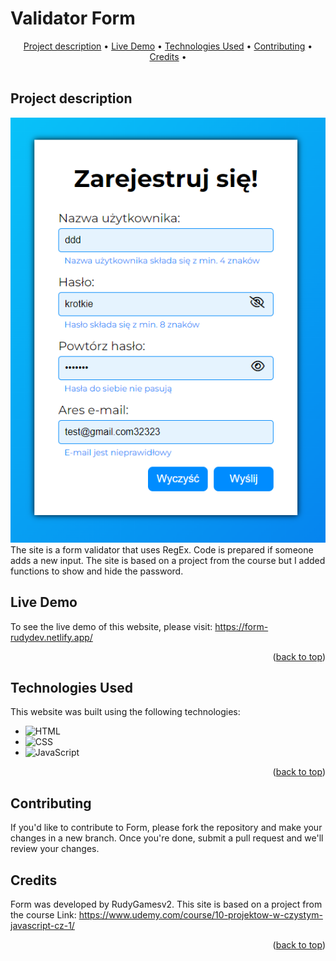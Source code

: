 <a name="readme-top"></a>

# Validator Form 
<!-- TABLE OF CONTENTS -->
<div align="center">
  <a href="#project-description">Project description</a> •
  <a href="#live-demo">Live Demo</a> •
  <a href="#technologies-use">Technologies Used</a> •
  <a href="#contributing">Contributing</a> •
  <a href="#credits">Credits</a> •
</div>

<br>

## Project description
![Site screenshot][product-screenshot]
The site is a form validator that uses RegEx. Code is prepared if someone adds a new input. The site is based on a project from the course but I added functions to show and hide the password.

## Live Demo
To see the live demo of this website, please visit: https://form-rudydev.netlify.app/

<p align="right">(<a href="#readme-top">back to top</a>)</p>

## Technologies Used
This website was built using the following technologies:
- ![HTML][HTML-img]
- ![CSS][CSS-img] 
- ![JavaScript][JS-img]

<p align="right">(<a href="#readme-top">back to top</a>)</p>

## Contributing
If you'd like to contribute to  Form, please fork the repository and make your changes in a new branch. Once you're done, submit a pull request and we'll review your changes.

## Credits
Form was developed by RudyGamesv2.
This site is based on a project from the course
Link: https://www.udemy.com/course/10-projektow-w-czystym-javascript-cz-1/

<p align="right">(<a href="#readme-top">back to top</a>)</p>

[product-screenshot]: screen.png
[HTML-img]: https://img.shields.io/badge/-HTML-E34F26?logo=html5&logoColor=white
[CSS-img]: https://img.shields.io/badge/-CSS-1572B6?logo=css3&logoColor=white
[JS-img]: https://img.shields.io/badge/-JS-F7DF1E?logo=javaScript&logoColor=white